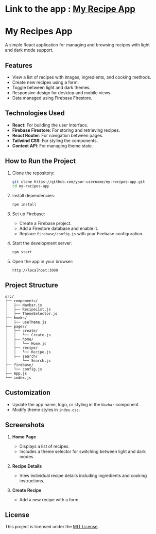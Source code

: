 # Link to the app : [My Recipe App](https://kaleidoscopic-bombolone-51392b.netlify.app/)

# My Recipes App

A simple React application for managing and browsing recipes with light and dark mode support.

## Features
- View a list of recipes with images, ingredients, and cooking methods.
- Create new recipes using a form.
- Toggle between light and dark themes.
- Responsive design for desktop and mobile views.
- Data managed using Firebase Firestore.

## Technologies Used
- **React**: For building the user interface.
- **Firebase Firestore**: For storing and retrieving recipes.
- **React Router**: For navigation between pages.
- **Tailwind CSS**: For styling the components.
- **Context API**: For managing theme state.

## How to Run the Project
1. Clone the repository:
   ```bash
   git clone https://github.com/your-username/my-recipes-app.git
   cd my-recipes-app
   ```

2. Install dependencies:
   ```bash
   npm install
   ```

3. Set up Firebase:
   - Create a Firebase project.
   - Add a Firestore database and enable it.
   - Replace `firebase/config.js` with your Firebase configuration.

4. Start the development server:
   ```bash
   npm start
   ```

5. Open the app in your browser:
   ```
   http://localhost:3000
   ```

## Project Structure
```
src/
├── components/
│   ├── Navbar.js
│   ├── RecipeList.js
│   ├── ThemeSelector.js
├── hooks/
│   ├── useTheme.js
├── pages/
│   ├── create/
│   │   └── Create.js
│   ├── home/
│   │   └── Home.js
│   ├── recipe/
│   │   └── Recipe.js
│   ├── search/
│       └── Search.js
├── firebase/
│   └── config.js
├── App.js
└── index.js
```

## Customization
- Update the app name, logo, or styling in the `Navbar` component.
- Modify theme styles in `index.css`.

## Screenshots
1. **Home Page**
   - Displays a list of recipes.
   - Includes a theme selector for switching between light and dark modes.

2. **Recipe Details**
   - View individual recipe details including ingredients and cooking instructions.

3. **Create Recipe**
   - Add a new recipe with a form.

## License
This project is licensed under the [MIT License](LICENSE).
